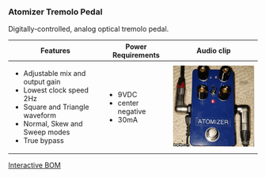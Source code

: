 ### Atomizer Tremolo Pedal

Digitally-controlled, analog optical tremolo pedal.

| Features | Power Requirements | Audio clip |
|--------|------------------|:----------:|
|<ul><li>Adjustable mix and output gain</li><li>Lowest clock speed 2Hz</li><li>Square and Triangle waveform</li><li>Normal, Skew and Sweep modes</li><li>True bypass</li></ul>|<ul><li>9VDC</li><li>center negative</li><li>30mA</li></ul>|[![Watch the demo](docs/Atomizer.gif)](https://www.instagram.com/p/BsmGDgeASrn/)|

<a href="docs/IBOM/ibom.html">Interactive BOM</a>
